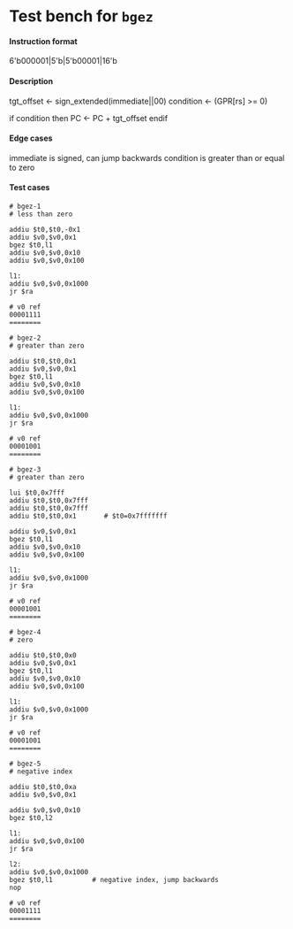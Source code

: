 # Test bench for `bgez`

#### Instruction format

6'b000001|5'b<rs>|5'b00001|16'b<immediate>

#### Description

tgt_offset <- sign_extended(immediate||00)
condition <- (GPR[rs] >= 0)

if condition then
    PC <- PC + tgt_offset
endif

#### Edge cases

immediate is signed, can jump backwards
condition is greater than or equal to zero

#### Test cases

```assembly
# bgez-1
# less than zero

addiu $t0,$t0,-0x1
addiu $v0,$v0,0x1
bgez $t0,l1
addiu $v0,$v0,0x10
addiu $v0,$v0,0x100

l1:
addiu $v0,$v0,0x1000
jr $ra

# v0 ref
00001111
========
```

```assembly
# bgez-2
# greater than zero

addiu $t0,$t0,0x1
addiu $v0,$v0,0x1
bgez $t0,l1
addiu $v0,$v0,0x10
addiu $v0,$v0,0x100

l1:
addiu $v0,$v0,0x1000
jr $ra

# v0 ref
00001001
========
```

```assembly
# bgez-3
# greater than zero

lui $t0,0x7fff
addiu $t0,$t0,0x7fff
addiu $t0,$t0,0x7fff
addiu $t0,$t0,0x1       # $t0=0x7fffffff

addiu $v0,$v0,0x1
bgez $t0,l1
addiu $v0,$v0,0x10
addiu $v0,$v0,0x100

l1:
addiu $v0,$v0,0x1000
jr $ra

# v0 ref
00001001
========
```

```assembly
# bgez-4
# zero

addiu $t0,$t0,0x0
addiu $v0,$v0,0x1
bgez $t0,l1
addiu $v0,$v0,0x10
addiu $v0,$v0,0x100

l1:
addiu $v0,$v0,0x1000
jr $ra

# v0 ref
00001001
========
```

```assembly
# bgez-5
# negative index

addiu $t0,$t0,0xa
addiu $v0,$v0,0x1

addiu $v0,$v0,0x10
bgez $t0,l2

l1:
addiu $v0,$v0,0x100
jr $ra

l2:
addiu $v0,$v0,0x1000
bgez $t0,l1          # negative index, jump backwards
nop

# v0 ref
00001111
========
```

